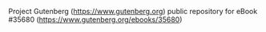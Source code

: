 Project Gutenberg (https://www.gutenberg.org) public repository for eBook #35680 (https://www.gutenberg.org/ebooks/35680)
